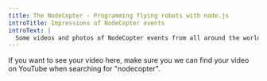 ```yaml
---
title: The NodeCopter - Programming flying robots with node.js
introTitle: Impressions of NodeCopter events
introText: |
  Some videos and photos of NodeCopter events from all around the world
---
```


If you want to see your video here, make sure you we can find your video on
YouTube when searching for "nodecopter".

<div class="js-videos"></div>
